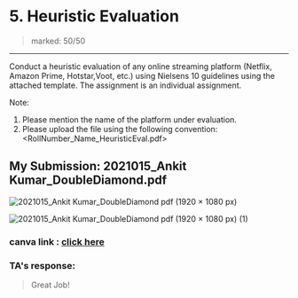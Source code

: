 # 5. Heuristic Evaluation
> marked: 50/50
---
Conduct a heuristic evaluation of any online streaming platform (Netflix, Amazon Prime, Hotstar,Voot, etc.) using Nielsens 10 guidelines using the attached template. The assignment is an individual assignment. 

Note: 
1. Please mention the name of the platform under evaluation.
2. Please upload the file using the following convention: <RollNumber_Name_HeuristicEval.pdf>


## My Submission: 2021015_Ankit Kumar_DoubleDiamond.pdf   

![2021015_Ankit Kumar_DoubleDiamond pdf (1920 × 1080 px)](https://user-images.githubusercontent.com/79627254/211088209-199d686b-65da-41db-8cab-f605ad4fda99.png)

![2021015_Ankit Kumar_DoubleDiamond pdf (1920 × 1080 px) (1)](https://user-images.githubusercontent.com/79627254/211088221-b84f2c5a-2cb3-4316-86a7-417d49ee2dc5.png)

### canva link : [click here](https://www.canva.com/design/DAFW7OELt2E/3MXjQH0228elpISuMBP35A/view?utm_content=DAFW7OELt2E&utm_campaign=designshare&utm_medium=link&utm_source=homepage_design_menu)  

### TA's response:
> Great Job!

